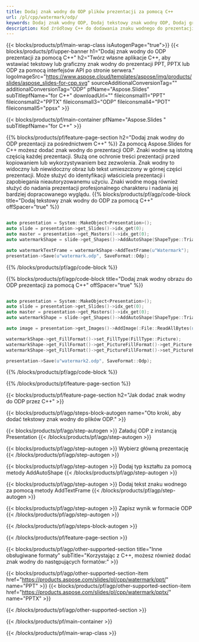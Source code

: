 ```yaml
---
title: Dodaj znak wodny do ODP plików prezentacji za pomocą C++
url: /pl/cpp/watermark/odp/
keywords: Dodaj znak wodny ODP, Dodaj tekstowy znak wodny ODP, Dodaj graficzny znak wodny ODP
description: Kod źródłowy C++ do dodawania znaku wodnego do prezentacji ODP.
---
```


{{< blocks/products/pf/main-wrap-class isAutogenPage="true">}}
{{< blocks/products/pf/upper-banner h1="Dodaj znak wodny do ODP prezentacji za pomocą C++" h2="Twórz własne aplikacje C++, aby wstawiać tekstowy lub graficzny znak wodny do prezentacji PPT, PPTX lub ODP za pomocą interfejsów API po stronie serwera." logoImageSrc="https://www.aspose.cloud/templates/aspose/img/products/slides/aspose_slides-for-cpp.svg" sourceAdditionalConversionTag="" additionalConversionTag="ODP" pfName="Aspose.Slides" subTitlepfName="for C++" downloadUrl="" fileiconsmall1="PPT" fileiconsmall2="PPTX" fileiconsmall3="ODP" fileiconsmall4="POT" fileiconsmall5="ppsx" >}}

{{< blocks/products/pf/main-container pfName="Aspose.Slides " subTitlepfName="for C++" >}}

{{% blocks/products/pf/feature-page-section  h2="Dodaj znak wodny do ODP prezentacji za pośrednictwem C++" %}}
Za pomocą Aspose.Slides for C++ możesz dodać znak wodny do prezentacji ODP. Znaki wodne są istotną częścią każdej prezentacji. Służą one ochronie treści prezentacji przed kopiowaniem lub wykorzystywaniem bez zezwolenia. Znak wodny to widoczny lub niewidoczny obraz lub tekst umieszczony w górnej części prezentacji. Może służyć do identyfikacji właściciela prezentacji i zapobiegania nieautoryzowanemu użyciu. Znaki wodne mogą również służyć do nadania prezentacji profesjonalnego charakteru i nadania jej bardziej dopracowanego wyglądu. 
{{% blocks/products/pf/agp/code-block title="Dodaj tekstowy znak wodny do ODP za pomocą C++" offSpacer="true" %}}

```cpp

auto presentation = System::MakeObject<Presentation>();
auto slide = presentation->get_Slides()->idx_get(0);
auto master = presentation->get_Masters()->idx_get(0);
auto watermarkShape = slide->get_Shapes()->AddAutoShape(ShapeType::Triangle, 0.0f, 0.0f, 0.0f, 0.0f);

auto watermarkTextFrame = watermarkShape->AddTextFrame(u"Watermark");
presentation->Save(u"watermark.odp", SaveFormat::Odp);
```

{{% /blocks/products/pf/agp/code-block %}}

{{% blocks/products/pf/agp/code-block title="Dodaj znak wodny obrazu do ODP prezentacji za pomocą C++" offSpacer="true" %}}

```cpp

auto presentation = System::MakeObject<Presentation>();
auto slide = presentation->get_Slides()->idx_get(0);
auto master = presentation->get_Masters()->idx_get(0);
auto watermarkShape = slide->get_Shapes()->AddAutoShape(ShapeType::Triangle, 0.0f, 0.0f, 0.0f, 0.0f);

auto image = presentation->get_Images()->AddImage(:File::ReadAllBytes(u"watermark.png"));

watermarkShape->get_FillFormat()->set_FillType(FillType::Picture);
watermarkShape->get_FillFormat()->get_PictureFillFormat()->get_Picture()->set_Image(image);
watermarkShape->get_FillFormat()->get_PictureFillFormat()->set_PictureFillMode(PictureFillMode::Stretch);

presentation->Save(u"watermark2.odp", SaveFormat::Odp);
```

{{% /blocks/products/pf/agp/code-block %}}

{{% /blocks/products/pf/feature-page-section %}}

{{< blocks/products/pf/feature-page-section  h2="Jak dodać znak wodny do ODP przez C++" >}}

{{< blocks/products/pf/agp/steps-block-autogen name="Oto kroki, aby dodać tekstowy znak wodny do plików ODP." >}}

{{< blocks/products/pf/agp/step-autogen >}}
Załaduj ODP z instancją Presentation
{{< /blocks/products/pf/agp/step-autogen >}}

{{< blocks/products/pf/agp/step-autogen >}}
Wybierz główną prezentację
{{< /blocks/products/pf/agp/step-autogen >}}

{{< blocks/products/pf/agp/step-autogen >}}
Dodaj typ kształtu za pomocą metody AddAutoShape
{{< /blocks/products/pf/agp/step-autogen >}}

{{< blocks/products/pf/agp/step-autogen >}}
Dodaj tekst znaku wodnego za pomocą metody AddTextFrame
{{< /blocks/products/pf/agp/step-autogen >}}

{{< blocks/products/pf/agp/step-autogen >}}
Zapisz wynik w formacie ODP
{{< /blocks/products/pf/agp/step-autogen >}}

{{< /blocks/products/pf/agp/steps-block-autogen >}}

{{< /blocks/products/pf/feature-page-section >}}

{{< blocks/products/pf/agp/other-supported-section title="Inne obsługiwane formaty" subTitle="Korzystając z C++, możesz również dodać znak wodny do następujących formatów:" >}}

{{< blocks/products/pf/agp/other-supported-section-item href="https://products.aspose.com/slides/pl/cpp/watermark/ppt/" name="PPT" >}}
{{< blocks/products/pf/agp/other-supported-section-item href="https://products.aspose.com/slides/pl/cpp/watermark/pptx/" name="PPTX" >}}


{{< /blocks/products/pf/agp/other-supported-section >}}

{{< /blocks/products/pf/main-container >}}
    
{{< /blocks/products/pf/main-wrap-class >}}